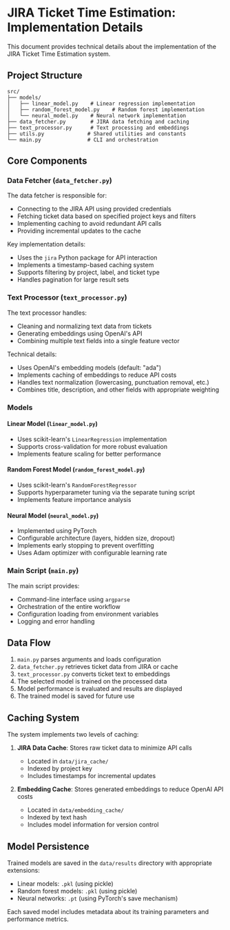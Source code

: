 # JIRA Ticket Time Estimation: Implementation Details

This document provides technical details about the implementation of the JIRA Ticket Time Estimation system.

## Project Structure

```
src/
├── models/
│   ├── linear_model.py    # Linear regression implementation
│   ├── random_forest_model.py    # Random forest implementation
│   └── neural_model.py    # Neural network implementation
├── data_fetcher.py        # JIRA data fetching and caching
├── text_processor.py      # Text processing and embeddings
├── utils.py              # Shared utilities and constants
└── main.py               # CLI and orchestration
```

## Core Components

### Data Fetcher (`data_fetcher.py`)

The data fetcher is responsible for:
- Connecting to the JIRA API using provided credentials
- Fetching ticket data based on specified project keys and filters
- Implementing caching to avoid redundant API calls
- Providing incremental updates to the cache

Key implementation details:
- Uses the `jira` Python package for API interaction
- Implements a timestamp-based caching system
- Supports filtering by project, label, and ticket type
- Handles pagination for large result sets

### Text Processor (`text_processor.py`)

The text processor handles:
- Cleaning and normalizing text data from tickets
- Generating embeddings using OpenAI's API
- Combining multiple text fields into a single feature vector

Technical details:
- Uses OpenAI's embedding models (default: "ada")
- Implements caching of embeddings to reduce API costs
- Handles text normalization (lowercasing, punctuation removal, etc.)
- Combines title, description, and other fields with appropriate weighting

### Models

#### Linear Model (`linear_model.py`)
- Uses scikit-learn's `LinearRegression` implementation
- Supports cross-validation for more robust evaluation
- Implements feature scaling for better performance

#### Random Forest Model (`random_forest_model.py`)
- Uses scikit-learn's `RandomForestRegressor`
- Supports hyperparameter tuning via the separate tuning script
- Implements feature importance analysis

#### Neural Model (`neural_model.py`)
- Implemented using PyTorch
- Configurable architecture (layers, hidden size, dropout)
- Implements early stopping to prevent overfitting
- Uses Adam optimizer with configurable learning rate

### Main Script (`main.py`)

The main script provides:
- Command-line interface using `argparse`
- Orchestration of the entire workflow
- Configuration loading from environment variables
- Logging and error handling

## Data Flow

1. `main.py` parses arguments and loads configuration
2. `data_fetcher.py` retrieves ticket data from JIRA or cache
3. `text_processor.py` converts ticket text to embeddings
4. The selected model is trained on the processed data
5. Model performance is evaluated and results are displayed
6. The trained model is saved for future use

## Caching System

The system implements two levels of caching:
1. **JIRA Data Cache**: Stores raw ticket data to minimize API calls
   - Located in `data/jira_cache/`
   - Indexed by project key
   - Includes timestamps for incremental updates
   
2. **Embedding Cache**: Stores generated embeddings to reduce OpenAI API costs
   - Located in `data/embedding_cache/`
   - Indexed by text hash
   - Includes model information for version control

## Model Persistence

Trained models are saved in the `data/results` directory with appropriate extensions:
- Linear models: `.pkl` (using pickle)
- Random forest models: `.pkl` (using pickle)
- Neural networks: `.pt` (using PyTorch's save mechanism)

Each saved model includes metadata about its training parameters and performance metrics.

